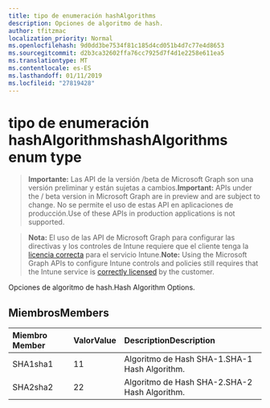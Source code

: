```yaml
---
title: tipo de enumeración hashAlgorithms
description: Opciones de algoritmo de hash.
author: tfitzmac
localization_priority: Normal
ms.openlocfilehash: 9d0dd3be7534f81c185d4cd051b4d7c77e4d8653
ms.sourcegitcommit: d2b3ca32602ffa76cc7925d7f4d1e2258e611ea5
ms.translationtype: MT
ms.contentlocale: es-ES
ms.lasthandoff: 01/11/2019
ms.locfileid: "27819428"
---
```

# <a name="hashalgorithms-enum-type"></a><span data-ttu-id="4d482-103">tipo de enumeración hashAlgorithms</span><span class="sxs-lookup"><span data-stu-id="4d482-103">hashAlgorithms enum type</span></span>

> <span data-ttu-id="4d482-104">**Importante:** Las API de la versión /beta de Microsoft Graph son una versión preliminar y están sujetas a cambios.</span><span class="sxs-lookup"><span data-stu-id="4d482-104">**Important:** APIs under the / beta version in Microsoft Graph are in preview and are subject to change.</span></span> <span data-ttu-id="4d482-105">No se permite el uso de estas API en aplicaciones de producción.</span><span class="sxs-lookup"><span data-stu-id="4d482-105">Use of these APIs in production applications is not supported.</span></span>

> <span data-ttu-id="4d482-106">**Nota:** El uso de las API de Microsoft Graph para configurar las directivas y los controles de Intune requiere que el cliente tenga la [licencia correcta](https://go.microsoft.com/fwlink/?linkid=839381) para el servicio Intune.</span><span class="sxs-lookup"><span data-stu-id="4d482-106">**Note:** Using the Microsoft Graph APIs to configure Intune controls and policies still requires that the Intune service is [correctly licensed](https://go.microsoft.com/fwlink/?linkid=839381) by the customer.</span></span>

<span data-ttu-id="4d482-107">Opciones de algoritmo de hash.</span><span class="sxs-lookup"><span data-stu-id="4d482-107">Hash Algorithm Options.</span></span>
## <a name="members"></a><span data-ttu-id="4d482-108">Miembros</span><span class="sxs-lookup"><span data-stu-id="4d482-108">Members</span></span>
|<span data-ttu-id="4d482-109">Miembro	</span><span class="sxs-lookup"><span data-stu-id="4d482-109">Member</span></span>|<span data-ttu-id="4d482-110">Valor</span><span class="sxs-lookup"><span data-stu-id="4d482-110">Value</span></span>|<span data-ttu-id="4d482-111">Description</span><span class="sxs-lookup"><span data-stu-id="4d482-111">Description</span></span>|
|:---|:---|:---|
|<span data-ttu-id="4d482-112">SHA1</span><span class="sxs-lookup"><span data-stu-id="4d482-112">sha1</span></span>|<span data-ttu-id="4d482-113">1</span><span class="sxs-lookup"><span data-stu-id="4d482-113">1</span></span>|<span data-ttu-id="4d482-114">Algoritmo de Hash SHA-1.</span><span class="sxs-lookup"><span data-stu-id="4d482-114">SHA-1 Hash Algorithm.</span></span>|
|<span data-ttu-id="4d482-115">SHA2</span><span class="sxs-lookup"><span data-stu-id="4d482-115">sha2</span></span>|<span data-ttu-id="4d482-116">2</span><span class="sxs-lookup"><span data-stu-id="4d482-116">2</span></span>|<span data-ttu-id="4d482-117">Algoritmo de Hash SHA-2.</span><span class="sxs-lookup"><span data-stu-id="4d482-117">SHA-2 Hash Algorithm.</span></span>|





